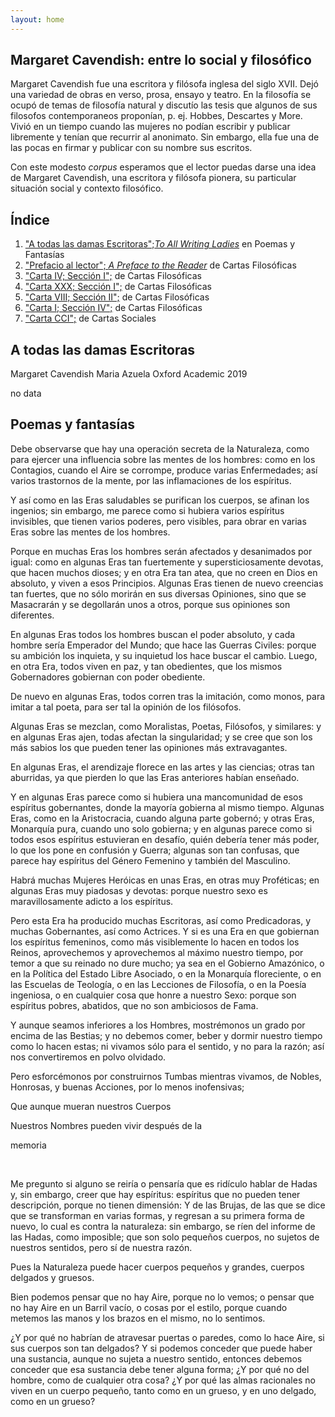 ```yaml
---
layout: home
---
```


## Margaret Cavendish: entre lo social y filosófico

Margaret Cavendish fue una escritora y filósofa inglesa del siglo XVII. Dejó una variedad de obras en verso, prosa, ensayo y teatro. En la filosofía se ocupó de temas de filosofía natural y discutío las tesis que algunos de sus filosofos contemporaneos proponían, p. ej. Hobbes, Descartes y More. Vivió en un tiempo cuando las mujeres no podían escribir y publicar libremente y tenían que recurrir al anonimato. Sin embargo, ella fue una de las pocas en firmar y publicar con su nombre sus escritos.

Con este modesto *corpus* esperamos que el lector puedas darse una idea de Margaret Cavendish, una escritora y filósofa pionera, su particular situación social y contexto filosófico.

## Índice
1. ["A todas las damas Escritoras";*To All Writing Ladies*](https://alwaunam.github.io/corpus-cavendish/#a-todas-las-damas-escritoras) en Poemas y Fantasías
2. ["Prefacio al lector"; *A Preface to the Reader*](https://github.com/alwaUNAM/corpus-cavendish/blob/7901dd336ca2306938e146017903f4d43c39a686/Prefacio%20al%20lector) de Cartas Filosóficas
3. ["Carta IV; Sección I";](https://github.com/alwaUNAM/corpus-cavendish/blob/7901dd336ca2306938e146017903f4d43c39a686/Carta%204,%20Seccion%201,%20Cartas%20filosoficas.xml) de Cartas Filosóficas
4. ["Carta XXX; Sección I";](https://github.com/alwaUNAM/corpus-cavendish/blob/7901dd336ca2306938e146017903f4d43c39a686/Carta%2030,%20Seccion%20I,%20Cartas%20filosoficas.xml) de Cartas Filosóficas
5. ["Carta VIII; Sección II";](https://github.com/alwaUNAM/corpus-cavendish/blob/7901dd336ca2306938e146017903f4d43c39a686/Secci%C3%B3n%20II%20Carta%20VIII) de Cartas Filosóficas
6. ["Carta I; Sección IV";](https://github.com/alwaUNAM/corpus-cavendish/blob/7901dd336ca2306938e146017903f4d43c39a686/Secci%C3%B3n%20IV%20Carta%20I) de Cartas Filosóficas
7. ["Carta CCI";](https://github.com/alwaUNAM/corpus-cavendish/blob/3f932e4981974b3bdf980aade28ba777157aa08b/Carta%20201,%20Cartas%20sociables.md) de Cartas Sociales


## A todas las damas Escritoras

<?xml version="1.0"?>
<TEI xmlns="http://www.tei-c.org/ns/1.0"
   xmlns:rng="http://relaxng.org/ns/structure/1.0"
   xml:lang="es"
   xmlns:xsi="http://www.w3.org/2001/XMLSchema-instance"
   xsi:noNamespaceSchemaLocation="validation/document.xsd">
<teiHeader>
    <fileDesc>
      <titleStmt>
        <title>A todas las damas escritoras</title>
        <author>Margaret Cavendish</author>
        <translator>Maria Azuela</translator>
      </titleStmt>
      <publicationStmt>
        <publisher>Oxford Academic</publisher>
        <date>2019</date>
      </publicationStmt>
      <sourceDesc>
        <p>no data</p>
      </sourceDesc>
    </fileDesc>
</teiHeader>

<text>
<title>A todas las damas escritoras</title>
<h2>Poemas y fantasías</h2>
  <body>
    <p>Debe observarse que hay una operación secreta de la <term ana="filosofica"> Naturaleza</term>, como para ejercer una influencia sobre las <term ana="filosofica">mentes</term> de los <term ana="filsofica">hombres</term>: como en los Contagios, cuando el Aire se corrompe, produce varias Enfermedades; así varios trastornos de la <term ana="filosofica">mente</term>, por las inflamaciones de los <term ana="filosofica">espíritus</term>.</p>
    <p>Y así como en las <term ana="social">Eras</term> saludables se purifican los <term ana="filsofica">cuerpos</term>, se afinan los ingenios; sin embargo, me parece como si hubiera varios <term ana="filosofica">espíritus</term> invisibles, que tienen varios poderes, pero visibles, para obrar en varias <term ana="social">Eras</term> sobre las <term ana="filsofica">mentes</term> de los <term ana="filsofica">hombres</term>.</p>
    <p>Porque en muchas <term ana="social">Eras</term> los <term ana="filsofica">hombres</term> serán afectados y desanimados por igual: como en algunas <term ana="social">Eras</term> tan fuertemente y supersticiosamente devotas, que hacen muchos dioses; y en otra <term ana="social">Era</term> tan atea, que no creen en <term ana="filsofica">Dios</term> en absoluto, y viven a esos <term ana="filsofica">Principios</term>. Algunas <term ana="social">Eras</term> tienen de nuevo creencias tan fuertes, que no sólo morirán en sus diversas <term ana="filsofica">Opiniones</term>, sino que se Masacrarán y se degollarán unos a otros, porque sus <term ana="filsofica">opiniones</term> son diferentes.</p>
    <p>En algunas <term ana="social">Eras</term> todos los <term ana="filsofica">hombres</term> buscan el poder absoluto, y cada hombre sería <term ana="social">Emperador</term> del Mundo; que hace las <term ana="social">Guerras</term> Civiles: porque su <term ana="social">ambición</term> los inquieta, y su inquietud los hace buscar el cambio. Luego, en otra <term ana="social">Era</term>, todos viven en paz, y tan obedientes, que los mismos <term ana="social">Gobernadores</term> gobiernan con poder obediente.</p>
    <p>De nuevo en algunas <term ana="social">Eras</term>, todos corren tras la <term ana="social">imitación</term>, como monos, para imitar a tal <term ana="social">poeta</term>, para ser tal la <term ana="filsofica">opinión</term> de los <term ana="social">filósofos</term>.</p>
    <p>Algunas <term ana="social">Eras</term> se mezclan, como <term ana="social">Moralistas</term>, <term ana="social">Poetas</term>, <term ana="social">Filósofos</term>, y similares: y en algunas <term ana="social">Eras</term> ajen, todas afectan la singularidad; y se cree que son los más <term ana="filsofica">sabios</term> los que pueden tener las <term ana="filsofica">opiniones</term> más extravagantes.</p>
    <p>En algunas <term ana="social">Eras</term>, el <term ana="filosofica">arendizaje</term> florece en las artes y las ciencias; otras tan aburridas, ya que pierden lo que las <term ana="social">Eras</term> anteriores habían enseñado.</p>
    <p>Y en algunas <term ana="social">Eras</term> parece como si hubiera una mancomunidad de esos <term ana="filosofica">espíritus</term> gobernantes, donde la mayoría gobierna al mismo tiempo. Algunas <term ana="social">Eras</term>, como en la <term ana="social">Aristocracia</term>, cuando alguna parte gobernó; y otras <term ana="social">Eras</term>, <term ana="social">Monarquía</term> pura, cuando uno solo gobierna; y en algunas parece como si todos esos <term ana="filosofica">espíritus</term> estuvieran en desafío, quién debería tener más poder, lo que los pone en confusión y <term ana="social">Guerra</term>; algunas son tan confusas, que parece hay <term ana="filosofica">espíritus</term> del <term ana="filsofica">Género</term> <term ana="social">Femenino</term> y también del <term ana="social">Masculino</term>.</p>
    <p>Habrá muchas <term ana="social">Mujeres Heróicas</term> en unas <term ana="social">Eras</term>, en otras muy <term ana="social"> Proféticas</term>; en algunas <term ana="social">Eras</term> muy piadosas y devotas: porque nuestro <term ana="filsofica">sexo</term> es maravillosamente adicto a los <term ana="filsofica">espíritus</term>.</p>
    <p><span ana="social" type="Cavendish">Pero esta <term ana="social">Era</term> ha producido muchas <term ana="social">Escritoras</term>, así como <term ana="social">Predicadoras</term>, y muchas <term ana="social">Gobernantes</term>, así como <term ana="social">Actrices</term>. Y si es una <term ana="social">Era</term> en que gobiernan los <term ana="filsofica">espíritus</term> <term ana="social">femeninos</term>, como más visiblemente lo hacen en todos los <term ana="social">Reinos</term>, aprovechemos y aprovechemos al máximo nuestro tiempo, por temor a que su reinado no dure mucho</span>; ya sea en el <term ana="social">Gobierno Amazónico</term>, o en la <term ana="filsofica">Política</term> del <term ana="social">Estado</term> Libre Asociado, o en la <term ana="social">Monarquía</term> floreciente, o en las <term ana="social">Escuelas</term> de Teología, o en las Lecciones de <term ana="filsofica">Filosofía</term>, o en la <term ana="filsofica">Poesía</term> ingeniosa, o en cualquier cosa que honre a nuestro <term ana="filsofica">Sexo</term>: porque son <term ana="filsofica">espíritus</term> pobres, abatidos, que no son ambiciosos de <term ana="social">Fama</term>.</p>
    <p><span ana="social" type="Cavdendish">Y aunque seamos inferiores a los <term ana="filsofica">Hombres</term>, mostrémonos un grado por encima de las <term ana="filsofica">Bestias</term>; y no debemos comer, beber y dormir nuestro tiempo como lo hacen estas; ni vivamos sólo para el <term ana="filsofica">sentido</term>, y no para la <term ana="filsofica">razón</term>; así nos convertiremos en polvo olvidado</span>.</p>
    <p>Pero esforcémonos por construirnos Tumbas mientras vivamos, de Nobles, Honrosas, y buenas Acciones, por lo menos inofensivas;</p>
    <p>Que aunque mueran nuestros <term ana="filsofica">Cuerpos</term></p>
    <p>Nuestros Nombres pueden vivir después de la</p>
    <p><term ana="filsofica">memoria</term></p>
    <br>
    <p>Me pregunto si alguno se reiría o pensaría que <span ana="filsofica" type="Cavendish">es ridículo hablar de <term ana="social">Hadas</term> y, sin embargo, creer que hay <term ana="filsofica">espíritus</term></span>: <term ana="filsofica">espíritus</term> que no pueden tener descripción, porque no tienen dimensión: Y de las <term ana="social">Brujas</term>, de las que se dice que se transforman en varias formas, y regresan a su primera forma de nuevo, lo cual es contra la <term ana="filsofica">naturaleza</term>: sin embargo, se ríen del informe de las <term ana="social">Hadas</term>, como imposible; que son solo pequeños <term ana="filsofica">cuerpos</term>, no sujetos de nuestros <term ana="filsofica">sentidos</term>, pero sí de nuestra <term ana="filsofica">razón</term>.</p>
    <p>Pues la <term ana="filsofica">Naturaleza</term> puede hacer cuerpos pequeños y grandes, cuerpos delgados y gruesos.</p>
    <p>Bien podemos pensar que no hay Aire, porque no lo vemos; o pensar que no hay Aire en un Barril vacío, o cosas por el estilo, porque cuando metemos las manos y los brazos en el mismo, no lo sentimos.</p>
    <p>¿Y por qué no habrían de atravesar puertas o paredes, como lo hace Aire, si sus <term ana="filosofica">cuerpos</term> son tan delgados? Y <span ana="filsofica" type="Cavendish">si podemos conceder que puede haber una <term ana="filosofica">sustancia</term>, aunque no sujeta a nuestro <term ana="filosofica">sentido</term>, entonces debemos conceder que esa <term ana="filosofica">sustancia</term> debe tener alguna <term ana="filosofica">forma</term></span>; ¿Y por qué no del <term ana="filosofica">hombre</term>, como de cualquier otra cosa? ¿Y por qué las <term ana="filosofica">almas racionales</term> no viven en un <term ana="filosofica">cuerpo</term> pequeño, tanto como en un grueso, y en uno delgado, como en un grueso?</p>

  </body>
</text>
</TEI>
